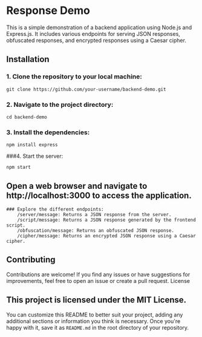 # Response Demo

This is a simple demonstration of a backend application using Node.js and Express.js. It includes various endpoints for serving JSON responses, obfuscated responses, and encrypted responses using a Caesar cipher.

## Installation

### 1. Clone the repository to your local machine:

   ```
   git clone https://github.com/your-username/backend-demo.git
   ```

### 2. Navigate to the project directory:

   ```
   cd backend-demo
   ```
### 3. Install the dependencies:

   ```
   npm install express
   ```
    
###4. Start the server:

   ```
   npm start
   ```
## Open a web browser and navigate to http://localhost:3000 to access the application.

    ### Explore the different endpoints:
        /server/message: Returns a JSON response from the server.
        /script/message: Returns a JSON response generated by the frontend script.
        /obfuscation/message: Returns an obfuscated JSON response.
        /cipher/message: Returns an encrypted JSON response using a Caesar cipher.

## Contributing

Contributions are welcome! If you find any issues or have suggestions for improvements, feel free to open an issue or create a pull request.
License

## This project is licensed under the MIT License.

You can customize this README to better suit your project, adding any additional sections or information you think is necessary. Once you're happy with it, save it as `README.md` in the root directory of your repository.
